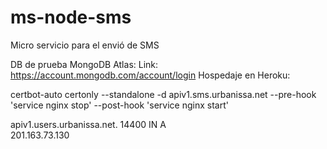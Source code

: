 # ms-node-sms
Micro servicio para el envió de SMS

DB de prueba MongoDB Atlas:
Link: https://account.mongodb.com/account/login
Hospedaje en Heroku:

certbot-auto certonly --standalone -d apiv1.sms.urbanissa.net --pre-hook 'service nginx stop' --post-hook 'service nginx start'

apiv1.users.urbanissa.net.	14400	IN	A	
201.163.73.130